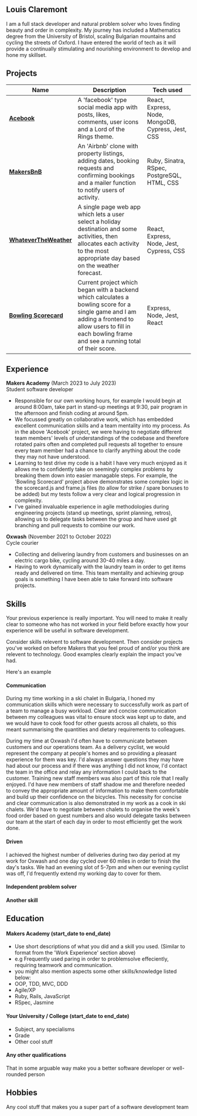 ## Louis Claremont

I am a full stack developer and natural problem solver who loves finding beauty and order in complexity. My journey has included a Mathematics degree from the University of Bristol, scaling Bulgarian mountains and cycling the streets of Oxford. I have entered the world of tech as it will provide a continually stimulating and nourishing environment to develop and hone my skillset.

## Projects
[**Acebook**]: https://github.com/lplclaremont/trelloship_of_the_string
[**MakersBnB**]: https://github.com/lplclaremont/makersbnb
[**WhateverTheWeather**]: https://github.com/lplclaremont/ep3-raining-mern
[**Bowling Scorecard**]: https://github.com/lplclaremont/bowling-scorecard


| Name                         | Description                                            | Tech used                 |
| ---------------------------- | ------------------------------------------------------ | -------------------------- |
| [**Acebook**]                | A 'facebook' type social media app with posts, likes, comments, user icons and a Lord of the Rings theme. | React, Express, Node, MongoDB, Cypress, Jest, CSS   |
| [**MakersBnB**]              | An 'Airbnb' clone with property listings, adding dates, booking requests and confirming bookings and a mailer function to notify users of activity.                                      | Ruby, Sinatra, RSpec, PostgreSQL, HTML, CSS                       |
| [**WhateverTheWeather**]     | A single page web app which lets a user select a holiday destination and some activities, then allocates each activity to the most appropriate day based on the weather forecast.                                      | React, Express, Node, Jest, Cypress, CSS                       |
| [**Bowling Scorecard**]      | Current project which began with a backend which calculates a bowling score for a single game and I am adding a frontend to allow users to fill in each bowling frame and see a running total of their score. | Express, Node, Jest, React |

## Experience

**Makers Academy** (March 2023 to July 2023)  
Student software developer

- Responsible for our own working hours, for example I would begin at around 8:00am, take part in stand-up meetings at 9:30, pair program in the afternoon and finish coding at around 5pm.
- We focussed greatly on collaborative work, which has embedded excellent communication skills and a team mentality into my process. As in the above 'Acebook' project, we were having to negotiate different team members' levels of understandings of the codebase and therefore rotated pairs often and completed pull requests all together to ensure every team member had a chance to clarify anything about the code they may not have understood.
- Learning to test drive my code is a habit I have very much enjoyed as it allows me to confidently take on seemingly complex problems by breaking them down into easier managable steps. For example, the 'Bowling Scorecard' project above demonstrates some complex logic in the scorecard.js and frame.js files (to allow for strike / spare bonuses to be added) but my tests follow a very clear and logical progression in complexity.
- I've gained invaluable experience in agile methodologies during engineering projects (stand up meetings, sprint planning, retros), allowing us to delegate tasks between the group and have used git branching and pull requests to combine our work.

**Oxwash** (November 2021 to October 2022)  
Cycle courier

- Collecting and delivering laundry from customers and businesses on an electric cargo bike, cycling around 30-40 miles a day.
- Having to work dynamically with the laundry team in order to get items ready and delivered on time. This team mentality and achieving group goals is something I have been able to take forward into software projects.

## Skills

Your previous experience is really important. You will need to make it really clear to someone who has not worked in your field before exactly how your experience will be useful in software development.

Consider skills relevent to software development. Then consider projects you've worked on before Makers that you feel proud of and/or you think are relevent to technology. Good examples clearly explain the impact you've had. 


Here's an example

#### Communication
During my time working in a ski chalet in Bulgaria, I honed my communication skills which were necessary to successfully work as part of a team to manage a busy workload. Clear and concise communication between my colleagues was vital to ensure stock was kept up to date, and we would have to cook food for other guests across all chalets, so this meant summarising the quantities and dietary requirements to colleagues.

During my time at Oxwash I'd often have to communicate between customers and our operations team. As a delivery cyclist, we would represent the company at people's homes and so providing a pleasant experience for them was key. I'd always answer questions they may have had about our process and if there was anything I did not know, I'd contact the team in the office and relay any information I could back to the customer. Training new staff members was also part of this role that I really enjoyed. I'd have new members of staff shadow me and therefore needed to convey the appropriate amount of information to make them comfortable and build up their confidence on the bicycles.
This necessity for concise and clear communication is also demonstrated in my work as a cook in ski chalets. We'd have to negotiate between chalets to organise the week's food order based on guest numbers and also would delegate tasks between our team at the start of each day in order to most efficiently get the work done.


#### Driven
I achieved the highest number of deliveries during two day period at my work for Oxwash and one day cycled over 60 miles in order to finish the day's tasks. We had an evening slot of 5-7pm and when our evening cyclist was off, I'd frequently extend my working day to cover for them. 

#### Independent problem solver

#### Another skill


## Education

#### Makers Academy (start_date to end_date)
- Use short descriptions of what you did and a skill you used. (Similar to format from the 'Work Experience' section above)
- e.g Frequently used paring in order to problemsolve effeciently, requiring teamwork and communication.
- you might also mention aspects some other skills/knowledge listed below: 
- OOP, TDD, MVC, DDD
- Agile/XP
- Ruby, Rails, JavaScript
- RSpec, Jasmine

#### Your University / College (start_date to end_date)

- Subject, any specialisms
- Grade
- Other cool stuff

#### Any other qualifications

That in some arguable way make you a better software developer or well-rounded person

## Hobbies

Any cool stuff that makes you a super part of a software development team

